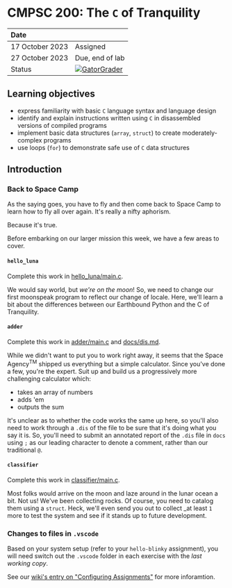 # CMPSC 200: The `C` of Tranquility

| Date              |          |
|:------------------|:---------|
| 17 October 2023 | Assigned  |
| 27 October 2023| Due, end of lab       |
| Status           | [![GatorGrader](../../actions/workflows/main.yml/badge.svg)](../../actions/workflows/main.yml) |


## Learning objectives

* express familiarity with basic `C` language syntax and language design
* identify and explain instructions written using `C` in disassembled versions of compiled programs
* implement basic data structures (`array`, `struct`) to create moderately-complex programs
* use loops (`for`) to demonstrate safe use of `C` data structures

## Introduction

### Back to Space Camp

As the saying goes, you have to fly and then come back to Space Camp to learn how to fly all over again. It's really a nifty aphorism.

Because it's true.

Before embarking on our larger mission this week, we have a few areas to cover.

#### `hello_luna`

Complete this work in [hello_luna/main.c](hello_luna/main.c).

We would say world, but _we're on the moon_! So, we need to change our first moonspeak program to reflect our change of locale. Here, we'll learn a bit about the differences between our Earthbound Python and the C of Tranquility.

#### `adder`

Complete this work in [adder/main.c](adder/main.c) and [docs/dis.md](docs/dis.md).

While we didn't want to put you to work right away, it seems that the Space Agency<sup>TM</sup> shipped us everything but a simple calculator. Since you've done a few, you're the expert. Suit up and build us a progressively more challenging calculator which:

* takes an array of numbers
* adds 'em
* outputs the sum

It's unclear as to whether the code works the same up here, so you'll also need to work through a `.dis` of the file to be sure that it's doing what you say it is. So, you'll need to submit an annotated report of the `.dis` file in `docs` using `;` as our leading character to denote a comment, rather than our traditional `@`.

#### `classifier`

Complete this work in [classifier/main.c](classifier/main.c).

Most folks would arrive on the moon and laze around in the lunar ocean a bit. Not us! We've been collecting rocks. Of course, you need to catalog them using a `struct`. Heck, we'll even send you out to collect _at least `1` more to test the system and see if it stands up to future development.

### Changes to files in `.vscode`

Based on your system setup (refer to your `hello-blinky` assignment), you will need switch out the `.vscode` folder in each exercise with the _last working copy_.

See our [wiki's entry  on "Configuring Assignments"](https://github.com/allegheny-college-cmpsc-200-fall-2023/course-materials/wiki/03-Configuring-Assignments)
for more inforamtion.
